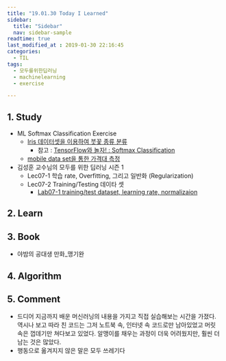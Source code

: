 ```yaml
---
title: "19.01.30 Today I Learned"
sidebar:
  title: "Sidebar"
  nav: sidebar-sample
readtime: true
last_modified_at : 2019-01-30 22:16:45
categories:
  - TIL
tags:
  - 모두를위한딥러닝
  - machinelearning
  - exercise

---
```


## 1. Study

- ML Softmax Classification Exercise
  - [Iris 데이터셋을 이용하여 붓꽃 종류 분류](https://github.com/jinhyeok-kim/MLStudy/blob/master/Exercise/Ex_SoftmaxClassification_Iris.ipynb)
    - 참고 : [TensorFlow와 놀자! : Softmax Classification](https://alphago.pe.kr/entry/4-TensorFlow%EC%99%80-%EB%86%80%EC%9E%90-Softmax-Classification)
  - [mobile data set을 통한 가격대 측정](https://github.com/jinhyeok-kim/MLStudy/blob/master/Exercise/Ex_SoftmaxClassification_Mobile.ipynb)
- 김성훈 교수님의 모두를 위한 딥러닝 시즌 1
    - Lec07-1 학습 rate, Overfitting, 그리고 일반화 (Regularization)
    - Lec07-2 Training/Testing 데이타 셋
      - [Lab07-1 training/test dataset, learning rate, normalizaion](https://github.com/jinhyeok-kim/MLStudy/blob/master/MLStudy_Lab/MLStudy_Lab07-1.ipynb)


## 2. Learn


## 3. Book

- 야밤의 공대생 만화_맹기완

## 4. Algorithm



## 5. Comment

- 드디어 지금까지 배운 머신러닝의 내용을 가지고 직접 실습해보는 시간을 가졌다. 역시나 보고 따라 친 코드는 그저 노트북 속, 인터넷 속 코드로만 남아있었고 머릿 속은 껍데기만 쳐다보고 있었다. 알맹이를 채우는 과정이 더욱 어려웠지만, 훨씬 더 남는 것은 많았다.
- 행동으로 옮겨지지 않은 말은 모두 쓰레기다
